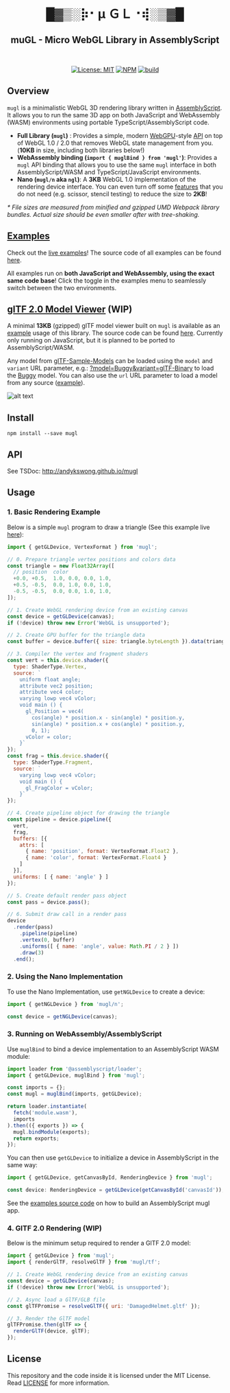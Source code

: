 <h1 align="center">█▓▒­░⡷⠂μ ＧＬ⠐⢾░▒▓█</h1>
<h2 align="center">muGL - Micro WebGL Library in AssemblyScript</h2>
<br />
<p align="center">
  <a href="./LICENSE"><img src="https://img.shields.io/badge/License-MIT-yellow.svg" alt="License: MIT" /></a> 
  <a href="https://www.npmjs.com/package/mugl"><img src="https://img.shields.io/npm/v/mugl" alt="NPM" /></a> 
  <a href="https://github.com/andykswong/mugl/actions/workflows/build.yaml"><img src="https://github.com/andykswong/mugl/actions/workflows/build.yaml/badge.svg" alt="build" /></a>
</p>

## Overview

`mugl` is a minimalistic WebGL 3D rendering library written in [AssemblyScript](https://www.assemblyscript.org/). It allows you to run the same 3D app on both JavaScript and WebAssembly (WASM) environments using portable TypeScript/AssemblyScript code.

- **Full Library (`mugl`)** : Provides a simple, modern [WebGPU](https://gpuweb.github.io/gpuweb/)-style [API](./src/common/device/device/index.d.ts) on top of WebGL 1.0 / 2.0 that removes WebGL state management from you. (**10KB** in size, including both libraries below!)
- **WebAssembly binding (```import { muglBind } from 'mugl'```)**: Provides a `mugl` API binding that allows you to use the same `mugl` interface in both AssemblyScript/WASM and TypeScript/JavaScript environments.
- **Nano (`mugl/n` aka `ngl`)**: A **3KB** WebGL 1.0 implementation of the rendering device interface. You can even turn off some [features](./src/js/nano/config.ts) that you do not need (e.g. scissor, stencil testing) to reduce the size to **2KB**!

*\* File sizes are measured from minified and gzipped UMD Webpack library bundles. Actual size should be even smaller after with tree-shaking.*

## [Examples](http://andykswong.github.io/mugl/examples)
Check out the [live examples](http://andykswong.github.io/mugl/examples)! 
The source code of all examples can be found [here](./examples).

All examples run on **both JavaScript and WebAssembly, using the exact same code base**! Click the toggle in the examples menu to seamlessly switch between the two environments.

## [glTF 2.0 Model Viewer](http://andykswong.github.io/mugl/examples/gltf.html) (WIP)
A minimal **13KB** (gzipped) glTF model viewer built on `mugl` is available as an [example](http://andykswong.github.io/mugl/examples/gltf.html) usage of this library. The source code can be found [here](./examples/src/gltf-viewer). Currently only running on JavaScript, but it is planned to be ported to AssemblyScript/WASM.

Any model from [glTF-Sample-Models](https://github.com/KhronosGroup/glTF-Sample-Models) can be loaded using the `model` and `variant` URL parameter, e.g.: [?model=Buggy&variant=glTF-Binary](http://andykswong.github.io/mugl/examples/gltf.html?model=Buggy&variant=glTF-Binary&camera=0&scene=0) to load the [Buggy](https://github.com/KhronosGroup/glTF-Sample-Models/tree/master/2.0/Buggy) model. You can also use the `url` URL parameter to load a model from any source ([example](http://andykswong.github.io/mugl/examples/gltf.html?url=https://raw.githubusercontent.com/KhronosGroup/glTF-Sample-Models/master/2.0/Avocado/glTF/Avocado.gltf)).

![alt text](./screenshots/DamagedHelmet.png)

## Install
```shell
npm install --save mugl
```

## API
See TSDoc: http://andykswong.github.io/mugl

## Usage

### 1. Basic Rendering Example
Below is a simple `mugl` program to draw a triangle (See this example live [here](https://andykswong.github.io/mugl/examples/#basic)):

```javascript
import { getGLDevice, VertexFormat } from 'mugl';

// 0. Prepare triangle vertex positions and colors data
const triangle = new Float32Array([
  // position  color
  +0.0, +0.5,  1.0, 0.0, 0.0, 1.0,
  +0.5, -0.5,  0.0, 1.0, 0.0, 1.0,
  -0.5, -0.5,  0.0, 0.0, 1.0, 1.0,
]);

// 1. Create WebGL rendering device from an existing canvas
const device = getGLDevice(canvas);
if (!device) throw new Error('WebGL is unsupported');

// 2. Create GPU buffer for the triangle data
const buffer = device.buffer({ size: triangle.byteLength }).data(triangle);

// 3. Compiler the vertex and fragment shaders
const vert = this.device.shader({
  type: ShaderType.Vertex,
  source: `
    uniform float angle;
    attribute vec2 position;
    attribute vec4 color;
    varying lowp vec4 vColor;
    void main () {
      gl_Position = vec4(
        cos(angle) * position.x - sin(angle) * position.y,
        sin(angle) * position.x + cos(angle) * position.y,
        0, 1);
      vColor = color;
    }`
});
const frag = this.device.shader({
  type: ShaderType.Fragment,
  source: `
    varying lowp vec4 vColor;
    void main () {
      gl_FragColor = vColor;
    }`
});

// 4. Create pipeline object for drawing the triangle
const pipeline = device.pipeline({
  vert,
  frag,
  buffers: [{
    attrs: [
      { name: 'position', format: VertexFormat.Float2 },
      { name: 'color', format: VertexFormat.Float4 }
    ]
  }],
  uniforms: [ { name: 'angle' } ]
});

// 5. Create default render pass object
const pass = device.pass();

// 6. Submit draw call in a render pass
device
  .render(pass)
    .pipeline(pipeline)
    .vertex(0, buffer)
    .uniforms([ { name: 'angle', value: Math.PI / 2 } ])
    .draw(3)
  .end();
```

### 2. Using the Nano Implementation
To use the Nano Implementation, use `getNGLDevice` to create a device:

```javascript
import { getNGLDevice } from 'mugl/n';

const device = getNGLDevice(canvas);
```

### 3. Running on WebAssembly/AssemblyScript
Use `muglBind` to bind a device implementation to an AssemblyScript WASM module:

```javascript
import loader from '@assemblyscript/loader';
import { getGLDevice, muglBind } from 'mugl';

const imports = {};
const mugl = muglBind(imports, getGLDevice);

return loader.instantiate(
  fetch('module.wasm'),
  imports
).then(({ exports }) => {
  mugl.bindModule(exports);
  return exports;
});
```

You can then use `getGLDevice` to initialize a device in AssemblyScript in the same way:
```typescript
import { getGLDevice, getCanvasById, RenderingDevice } from 'mugl';

const device: RenderingDevice = getGLDevice(getCanvasById('canvasId'));
```

See the [examples source code](./examples) on how to build an AssemblyScript mugl app.

### 4. GlTF 2.0 Rendering (WIP)
Below is the minimum setup required to render a GlTF 2.0 model:

```javascript
import { getGLDevice } from 'mugl';
import { renderGlTF, resolveGlTF } from 'mugl/tf';

// 1. Create WebGL rendering device from an existing canvas
const device = getGLDevice(canvas);
if (!device) throw new Error('WebGL is unsupported');

// 2. Async load a GlTF/GLB file
const glTFPromise = resolveGlTF({ uri: 'DamagedHelmet.gltf' });

// 3. Render the GlTF model
glTFPromise.then(glTF => {
  renderGlTF(device, glTF);
});
```

## License
This repository and the code inside it is licensed under the MIT License. Read [LICENSE](./LICENSE) for more information.
